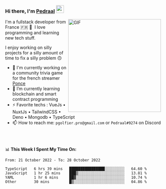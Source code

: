 ### Hi there, I'm <a href="https://pedraal.dev" target="_blank">Pedraal</a> <img src="https://media.giphy.com/media/hvRJCLFzcasrR4ia7z/giphy.gif" width="25px">
<img align="right" alt="GIF" src="https://pedraal.dev/avatar.png" width="300" height="300" />

I'm a fullstack developer from France 🇫🇷 🥖 &nbsp;I love programming and learning new
tech stuff.

I enjoy working on silly projects for a silly amount of time to fix a silly problem 🙃

- 🔭  I'm currently working on a community trivia game for the french streamer <a href="https://twitch.tv/ponce" target="_blank">Ponce</a>
- 🌱 I’m currently learning blockchain and smart contract programming
- ⚡ Favorite techs : VueJs &bull; NuxtJs &bull; TailwindCSS &bull; Deno &bull; Mongodb &bull; TypeScript
- 📫 How to reach me: `pgolfier.pro@gmail.com` or `Pedraal#9274` on Discord

<br>
<br>

📊 **This Week I Spent My Time On:**
<!--START_SECTION:waka-->

```text
From: 21 October 2022 - To: 28 October 2022

TypeScript   6 hrs 39 mins   ████████████████░░░░░░░░░   64.60 %
JavaScript   1 hr 25 mins    ███▒░░░░░░░░░░░░░░░░░░░░░   13.81 %
YAML         1 hr 6 mins     ██▓░░░░░░░░░░░░░░░░░░░░░░   10.74 %
Other        30 mins         █▒░░░░░░░░░░░░░░░░░░░░░░░   04.86 %
```

<!--END_SECTION:waka-->
